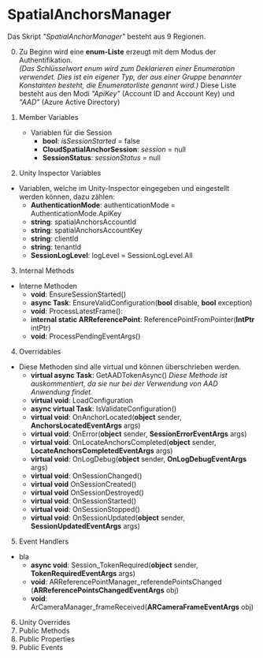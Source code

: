 # SpatialAnchorsManager
Das Skript *"SpatialAnchorManager"* besteht aus 9 Regionen.

0. Zu Beginn wird eine **enum-Liste** erzeugt mit dem Modus der Authentifikation.  
*(Das Schlüsselwort enum wird zum Deklarieren einer Enumeration verwendet. 
Dies ist ein eigener Typ, der aus einer Gruppe benannter Konstanten besteht, 
die Enumeratorliste genannt wird.)*
Diese Liste besteht aus den Modi *"ApiKey"* (Account ID and Account Key) 
und *"AAD"* (Azure Active Directory)

1. Member Variables
    * Variablen für die Session
      * **bool**: *isSessionStarted* = false
      * **CloudSpatialAnchorSession**: *session* = null
      * **SessionStatus**: *sessionStatus* = null
     

2. Unity Inspector Variables
  * Variablen, welche im Unity-Inspector eingegeben und eingestellt werden können, dazu zählen:
    * **AuthenticationMode**: authenticationMode = AuthenticationMode.ApiKey
    * **string**: spatialAnchorsAccountId
    * **string**: spatialAnchorsAccountKey
    * **string**: clientId
    * **string**: tenantId
    * **SessionLogLevel**: logLevel = SessionLogLevel.All
    
3. Internal Methods
  * Interne Methoden 
    * **void**: EnsureSessionStarted()
    * **async Task<bool>**: EnsureValidConfiguration(**bool** disable, **bool** exception)
    * **void**: ProcessLatestFrame():
    * **internal static ARReferencePoint**: ReferencePointFromPointer(**IntPtr** intPtr)
    * **void**: ProcessPendingEventArgs()

4. Overridables
  * Diese Methoden sind alle virtual und können überschrieben werden. 
    * **virtual async Task<string>**: GetAADTokenAsync()
    _Diese Methode ist auskommentiert, da sie nur bei der Verwendung von AAD Anwendung findet._
    * **virtual void**: LoadConfiguration
    * **async virtual Task<bool>**: IsValidateConfiguration()
    * **virtual void**: OnAnchorLocated(**object** sender, **AnchorsLocatedEventArgs** args)
    * **virtual void**: OnError(**object** sender, **SessionErrorEventArgs** args)
    * **virtual void**: OnLocateAnchorsCompleted(**object** sender, **LocateAnchorsCompletedEventArgs** args)
    * **virtual void**: OnLogDebug(**object** sender, **OnLogDebugEventArgs** args)
    * **virtual void**: OnSessionChanged()
    * **virtual void** OnSessionCreated()
    * **virtual void** OnSessionDestroyed()
    * **virtual void**: OnSessionStarted()
    * **virtual void**: OnSessionStopped()
    * **virtual void**: OnSessionUpdated(**object** sender, **SessionUpdatedEventArgs** args)

5. Event Handlers
  * bla
    * **async void**: Session_TokenRequired(**object** sender, **TokenRequiredEventArgs** args)
    * **void**: ARReferencePointManager_referendePointsChanged (**ARReferencePointsChangedEventArgs** obj)
    * **void**: ArCameraManager_frameReceived(**ARCameraFrameEventArgs** obj)
6. Unity Overrides 
7. Public Methods
8. Public Properties
9. Public Events